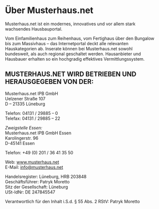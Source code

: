 # Über Musterhaus.net

Musterhaus.net ist ein modernes, innovatives und vor allem stark wachsendes Hausbauportal.

Vom Einfamilienhaus zum Reihenhaus, vom Fertighaus über den Bungalow bis zum Massivhaus – das Internetportal deckt alle relevanten Hauskategorien ab. Inserate können bei Musterhaus.net sowohl bundesweit, als auch regional geschaltet werden. Hausanbieter und Hausbauer erhalten so ein hochgradig effektives Vermittlungssystem.

## MUSTERHAUS.NET WIRD BETRIEBEN UND HERAUSGEGEBEN VON DER:

Musterhaus.net IPB GmbH  
Uelzener Straße 107  
D – 21335 Lüneburg

Telefon: 04131 / 29885 – 0  
Telefax: 04131 / 29885 – 22

*Zweigstelle Essen:*  
Musterhaus.net IPB GmbH Essen  
Karolingerstr. 96  
D-45141 Essen

Telefon: +49 (0) 201 / 36 41 35 50

Web: www.musterhaus.net  
E-Mail: info@musterhaus.net

Handelsregister: Lüneburg, HRB 203848  
Geschäftsführer: Patryk Moretto  
Sitz der Gesellschaft: Lüneburg  
USt-IdNr: DE 247845547

Verantwortlich für den Inhalt i.S.d. § 55 Abs. 2 RStV: Patryk Moretto
